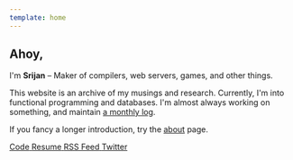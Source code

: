 ```yaml
---
template: home
---
```


## Ahoy,

I'm **Srijan** – Maker of compilers, web servers, games, and other things.

This website is an archive of my musings and research.
Currently, I'm into functional programming and databases.
I'm almost always working on something, and maintain [a monthly log](/now).

If you fancy a longer introduction, try the [about](/about) page.

<p class="buttons">
    <a class="button button-github" 
       href="https://github.com/srijan-paul" 
       target="_blank">
        <i class="lni lni-github"></i>
        <span>Code</span>
    </a>
    <a
      class="button"
      href="/resume.pdf"
      target="_blank" >
        <i class="lni lni-empty-file"></i>
        <span>Resume</span>
    </a>
    <a class="button button-rss" href="/rss.xml" target="_blank">
        <i class="lni lni-rss-feed"></i>
        <span>RSS Feed</span>
    </a>
    <a class="button button-twitter" 
       href="https://twitter.com/ptrCast"
       target="_blank">
        <i class="lni lni-twitter"></i>
        <span>Twitter</span>
    </a>
</p>

